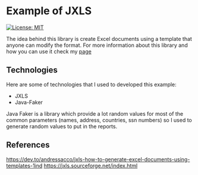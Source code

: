 # Example of JXLS

[![License: MIT](https://img.shields.io/badge/License-MIT-yellow.svg)](https://opensource.org/licenses/MIT)

The idea behind this library is create Excel documents using a template that anyone can modify the format. For more information about this library and how you can use it check my [page](https://sacco-andres.medium.com/)

## Technologies
Here are some of technologies that I used to developed this example:
- JXLS
- Java-Faker

Java Faker is a library which provide a lot random values for most of the common parameters (names, address, countries, ssn numbers) so I used to generate random values to put in the reports.

## References
https://dev.to/andressacco/jxls-how-to-generate-excel-documents-using-templates-1ind
https://jxls.sourceforge.net/index.html